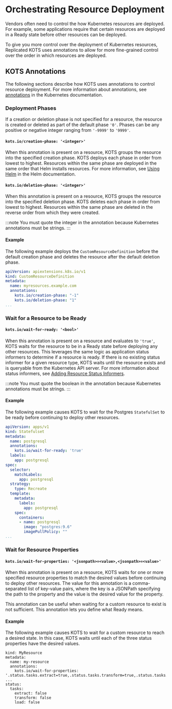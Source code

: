 # Orchestrating Resource Deployment

Vendors often need to control the how Kubernetes resources are deployed. For example, some applications require that certain resources are deployed in a Ready state before other resources can be deployed.

To give you more control over the deployment of Kubernetes resources, Replicated KOTS uses annotations to allow for more fine-grained control over the order in which resources are deployed.

## KOTS Annotations

The following sections describe how KOTS uses annotations to control resource deployment. For more information about annotations, see [annotations](https://kubernetes.io/docs/concepts/overview/working-with-objects/annotations/) in the Kubernetes documentation.

### Deployment Phases

If a creation or deletion phase is not specified for a resource, the resource is created or deleted as part of the default phase `'0'`. Phases can be any positive or negative integer ranging from `'-9999'` to `'9999'`.

#### `kots.io/creation-phase: '<integer>'`

When this annotation is present on a resource, KOTS groups the resource into the specified creation phase. KOTS deploys each phase in order from lowest to highest. Resources within the same phase are deployed in the same order that Helm installs resources. For more information, see [Using Helm](https://helm.sh/docs/intro/using_helm/#:~:text=Helm%20installs%20resources%20in%20the,order) in the Helm documentation.

#### `kots.io/deletion-phase: '<integer>'`

When this annotation is present on a resource, KOTS groups the resource into the specified deletion phase. KOTS deletes each phase in order from lowest to highest. Resources within the same phase are deleted in the reverse order from which they were created.

:::note
You must quote the integer in the annotation because Kubernetes annotations must be strings.
:::

#### Example

The following example deploys the `CustomResourceDefinition` before the default creation phase and deletes the resource after the default deletion phase.

```yaml
apiVersion: apiextensions.k8s.io/v1
kind: CustomResourceDefinition
metadata:
  name: myresources.example.com
  annotations:
    kots.io/creation-phase: "-1"
    kots.io/deletion-phase: "1"
...
```

### Wait for a Resource to be Ready

#### `kots.io/wait-for-ready: '<bool>'`

When this annotation is present on a resource and evaluates to `'true'`, KOTS waits for the resource to be in a Ready state before deploying any other resources. This leverages the same logic as application status informers to determine if a resource is ready. If there is no existing status informer for a given resource type, KOTS waits until the resource exists and is queryable from the Kubernetes API server. For more information about status informers, see [Adding Resource Status Informers](/vendor/admin-console-display-app-status).

:::note
You must quote the boolean in the annotation because Kubernetes annotations must be strings.
:::

#### Example

The following example causes KOTS to wait for the Postgres `StatefulSet` to be ready before continuing to deploy other resources.

```yaml
apiVersion: apps/v1
kind: Statefulset
metadata:
  name: postgresql
  annotations:
    kots.io/wait-for-ready: 'true'
  labels:
    app: postgresql
spec:
  selector:
    matchLabels:
      app: postgresql
  strategy:
    type: Recreate
  template:
    metadata:
      labels:
        app: postgresql
    spec:
      containers:
      - name: postgresql
        image: "postgres:9.6"
        imagePullPolicy: ""
...
```


### Wait for Resource Properties

#### `kots.io/wait-for-properties: '<jsonpath>=<value>,<jsonpath>=<value>'`

When this annotation is present on a resource, KOTS waits for one or more specified resource properties to match the desired values before continuing to deploy other resources. The value for this annotation is a comma-separated list of key-value pairs, where the key is a JSONPath specifying the path to the property and the value is the desired value for the property.

This annotation can be useful when waiting for a custom resource to exist is not sufficient. This annotation lets you define what Ready means.

#### Example

The following example causes KOTS to wait for a custom resource to reach a desired state. In this case, KOTS waits until each of the three status properties have the desired values.

```
kind: MyResource
metadata:
  name: my-resource
  annotations:
    kots.io/wait-for-properties: '.status.tasks.extract=true,.status.tasks.transform=true,.status.tasks.load=true'
...
status:
  tasks:
    extract: false
    transform: false
    load: false
```

